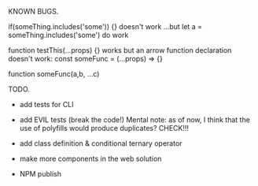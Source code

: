 KNOWN BUGS.

if(someThing.includes('some')) {} doesn't work
...but let a = someThing.includes('some') do work

function testThis(...props) {} works
but an arrow function declaration doesn't work: const someFunc = (...props) => {}

function someFunc(a,b, ...c)

TODO.

- add tests for CLI

- add EVIL tests (break the code!) Mental note: as of now, I think that
  the use of polyfills would produce duplicates? CHECK!!!

- add class definition & conditional ternary operator

- make more components in the web solution

- NPM publish
